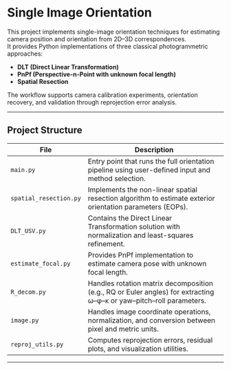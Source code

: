 # Single Image Orientation

This project implements single-image orientation techniques for estimating camera position and orientation from 2D–3D correspondences.  
It provides Python implementations of three classical photogrammetric approaches:
- **DLT (Direct Linear Transformation)**
- **PnPf (Perspective-n-Point with unknown focal length)**
- **Spatial Resection**

The workflow supports camera calibration experiments, orientation recovery, and validation through reprojection error analysis.

---

## Project Structure

| File | Description |
|------|--------------|
| `main.py` | Entry point that runs the full orientation pipeline using user-defined input and method selection. |
| `spatial_resection.py` | Implements the non-linear spatial resection algorithm to estimate exterior orientation parameters (EOPs). |
| `DLT_USV.py` | Contains the Direct Linear Transformation solution with normalization and least-squares refinement. |
| `estimate_focal.py` | Provides PnPf implementation to estimate camera pose with unknown focal length. |
| `R_decom.py` | Handles rotation matrix decomposition (e.g., RQ or Euler angles) for extracting ω–φ–κ or yaw–pitch–roll parameters. |
| `image.py` | Handles image coordinate operations, normalization, and conversion between pixel and metric units. |
| `reproj_utils.py` | Computes reprojection errors, residual plots, and visualization utilities. |

---


